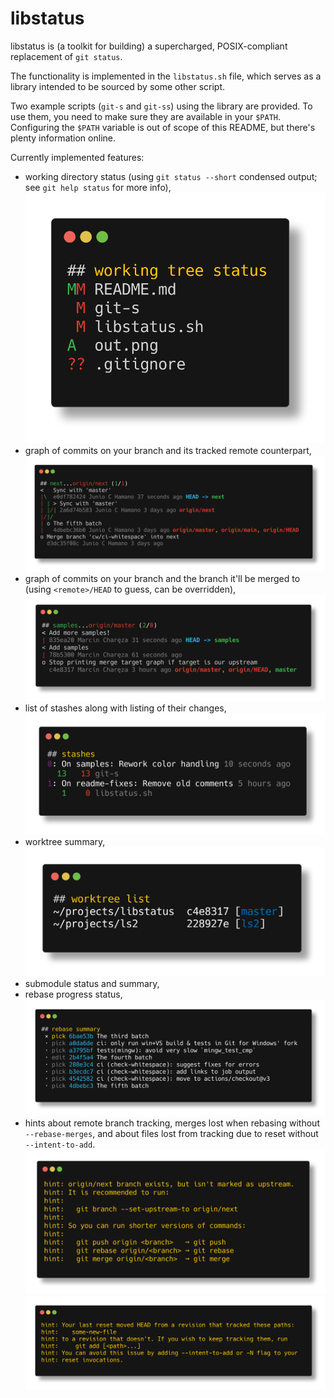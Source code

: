 # libstatus

libstatus is (a toolkit for building) a supercharged, POSIX-compliant
replacement of `git status`.

The functionality is implemented in the `libstatus.sh` file, which serves as
a library intended to be sourced by some other script.

Two example scripts (`git-s` and `git-ss`) using the library are provided. To
use them, you need to make sure they are available in your `$PATH`. Configuring
the `$PATH` variable is out of scope of this README, but there's plenty
information online.

Currently implemented features:
  - working directory status (using `git status --short` condensed output; see `git help status` for more info),
    <img src="./img/working-tree-status.png" alt="Render of working tree status" />
  - graph of commits on your branch and its tracked remote counterpart,
    <img src="./img/current-and-upstream-graph.png" alt="Render of current branch and upstream graph" />
  - graph of commits on your branch and the branch it'll be merged to (using `<remote>/HEAD` to guess, can be overridden),
    <img src="./img/current-and-target-graph.png" alt="Render of current branch and merge target graph" />
  - list of stashes along with listing of their changes,
    <img src="./img/stashes.png" alt="Render of stash list" />
  - worktree summary,
    <img src="./img/worktrees.png" alt="Render of worktree list" />
  - submodule status and summary,
  - rebase progress status,
    <img src="./img/rebase-summary.png" alt="Render of rebase summary" />
  - hints about remote branch tracking, merges lost when rebasing without `--rebase-merges`,
    and about files lost from tracking due to reset without `--intent-to-add`.
    <img src="./img/untracked-hint.png" alt="Render of hint about untracked remote branch" />
    <img src="./img/intent-to-add-hint.png" alt="Render of hint about files lost due to reset" />
